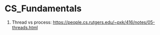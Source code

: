 # CS_Fundamentals

1. Thread vs process: https://people.cs.rutgers.edu/~pxk/416/notes/05-threads.html
